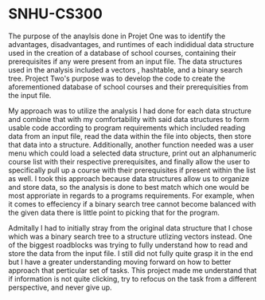 # SNHU-CS300

The purpose of the anaylsis done in Projet One was to identify the advantages, disadvantages, and runtimes of each indididual data structure used in the creation of a database of school courses, containing their prerequisites if any were present from an input file. The data structures used in the analysis included a vectors , hashtable, and a binary search tree. Project Two's purpose was to develop the code to create the aforementioned database of school courses and their prerequisities from the input file.
 
My approach was to utilize the analysis I had done for each data structure and combine that with my comfortability with said data structures to form usable code according to program requirements which included reading data from an input file, read the data within the file into objects, then store that data into a structure. Additionally, another function needed was a user menu which could load a selected data structure, print out an alphanumeric course list with their respective prerequisites, and finally allow the user to specifically pull up a course with their prerequisites if present within the list as well. I took this approach because data structures allow us to organize and store data, so the analysis is done to best match which one would be most approriate in regards to a programs requirements. For example, when it comes to effeciency if a binary search tree cannot become balanced with the given data there is little point to picking that for the program.

Admitally I had to initially stray from the original data structure that I chose which was a binary search tree to a structure utlizing vectors instead. One of the biggest roadblocks was trying to fully understand how to read and store the data from the input file. I still did not fully quite grasp it in the end but I have a greater understanding moving forward on how to better approach that perticular set of tasks. This project made me understand that if information is not quite clicking, try to refocus on the task from a different perspective, and never give up.




 
